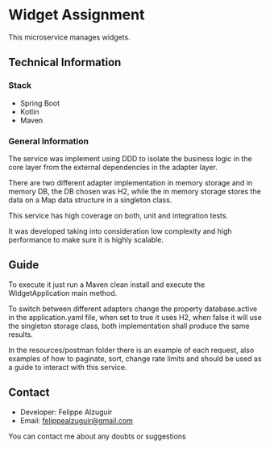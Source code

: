 # Widget Assignment

This microservice manages widgets.

## Technical Information

### Stack
- Spring Boot
- Kotlin
- Maven

### General Information

The service was implement using DDD to isolate the business logic in the core layer from the external dependencies in the adapter layer.

There are two different adapter implementation in memory storage and in memory DB, the DB chosen was H2, while the in memory storage stores the data on a Map data structure in a singleton class.

This service has high coverage on both, unit and integration tests.

It was developed taking into consideration low complexity and high performance to make sure it is highly scalable.

## Guide
To execute it just run a Maven clean install and execute the WidgetApplication main method.

To switch between different adapters change the property database.active in the application.yaml file, when set to true it uses H2, when false it will use the singleton storage class, both implementation shall produce the same results.

In the resources/postman folder there is an example of each request, also examples of how to paginate, sort, change rate limits and should be used as a guide to interact with this service.

## Contact
- Developer: Felippe Alzuguir
- Email: felippealzuguir@gmail.com

You can contact me about any doubts or suggestions